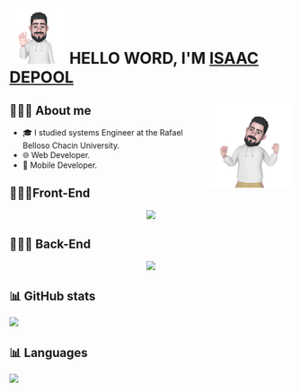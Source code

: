 # <img src="./src/assets/avatar-hello.png"  width="100" height="100"> HELLO WORD, I'M [ISAAC DEPOOL](https://isaacdepool.github.io/isaacdepool/)

## 👨🏼‍💻 About me <img align='right' src="./src/assets/Avatar-animate.gif" height="150" width="150" alt="avatar">
- 🎓 I studied systems Engineer at the Rafael Belloso Chacin University.
- 🌐 Web Developer.
- 📱 Mobile Developer.

## 🧑🏻‍💻Front-End
<div align="center">
  <a href="https://skillicons.dev">
    <img src="https://skillicons.dev/icons?i=html,css,js,ts,react,angular" />
  </a>
</div>

## 🧑🏻‍💻 Back-End 
<div align="center">
  <a href="https://skillicons.dev">
    <img src="https://skillicons.dev/icons?i=mysql,nodejs,mongodb" />
  </a>
</div>

## 📊 GitHub stats
<a href="https://github.com/anuraghazra/github-readme-stats">
  <img src="https://github-readme-stats.vercel.app/api?username=isaacdepool&theme=radical" />
</a>

## 📊 Languages
<a href="https://github.com/anuraghazra/github-readme-stats">
  <img src="https://github-readme-stats.vercel.app/api/top-langs/?username=andresguanipa&layout=compact&theme=algolia" />
</a>
